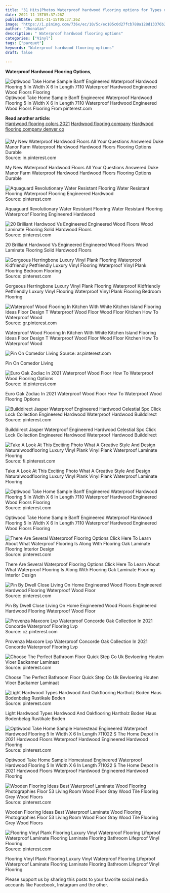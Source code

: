 ```yaml
---
title: "31 Hits|Photos Waterproof hardwood flooring options for Types of Floor"
date: 2021-11-15T05:37:26Z
publishDate: 2021-11-15T05:37:26Z
image: "https://i.pinimg.com/736x/ec/10/5c/ec105c0d27fcb788a128d13376b2abf1.jpg"
author: "Jhonatan"
description: " Waterproof hardwood flooring options"
categories: ["Vinyl"]
tags: ["parquet"]
keywords: "Waterproof hardwood flooring options"
draft: false

---
```

<!-- Head tag Code -->
**Waterproof Hardwood Flooring Options**, 

![Optiwood Take Home Sample Banff Engineered Waterproof Hardwood Flooring 5 In Width X 6 In Length 7110 Waterproof Hardwood Engineered Wood Floors Flooring](https://i.pinimg.com/originals/b4/af/54/b4af54d13b35a220bad038953a35189f.png "Optiwood Take Home Sample Banff Engineered Waterproof Hardwood Flooring 5 In Width X 6 In Length 7110 Waterproof Hardwood Engineered Wood Floors Flooring")
Optiwood Take Home Sample Banff Engineered Waterproof Hardwood Flooring 5 In Width X 6 In Length 7110 Waterproof Hardwood Engineered Wood Floors Flooring From pinterest.com

**Read another article:**  
[Hardwood flooring colors 2021](/hardwood-flooring-colors-2021/)
[Hardwood flooring company](/hardwood-flooring-company/)
[Hardwood flooring company denver co](/hardwood-flooring-company-denver-co/)




### 

 


![My New Waterproof Hardwood Floors All Your Questions Answered Duke Manor Farm Waterproof Hardwood Hardwood Floors Flooring Options Durable](https://i.pinimg.com/originals/35/88/0e/35880ec3436c289ce32ef97eb9d2cbc2.jpg "My New Waterproof Hardwood Floors All Your Questions Answered Duke Manor Farm Waterproof Hardwood Hardwood Floors Flooring Options Durable")
Source: in.pinterest.com

My New Waterproof Hardwood Floors All Your Questions Answered Duke Manor Farm Waterproof Hardwood Hardwood Floors Flooring Options Durable  

![Aquaguard Revolutionary Water Resistant Flooring Water Resistant Flooring Waterproof Flooring Engineered Hardwood](https://i.pinimg.com/736x/ba/14/89/ba14893313a86a572b217fc9ca283f8d.jpg "Aquaguard Revolutionary Water Resistant Flooring Water Resistant Flooring Waterproof Flooring Engineered Hardwood")
Source: pinterest.com

Aquaguard Revolutionary Water Resistant Flooring Water Resistant Flooring Waterproof Flooring Engineered Hardwood  

![20 Brilliant Hardwood Vs Engineered Engineered Wood Floors Wood Laminate Flooring Solid Hardwood Floors](https://i.pinimg.com/736x/32/fc/39/32fc392c193fba290b86594ecdfef745.jpg "20 Brilliant Hardwood Vs Engineered Engineered Wood Floors Wood Laminate Flooring Solid Hardwood Floors")
Source: pinterest.com

20 Brilliant Hardwood Vs Engineered Engineered Wood Floors Wood Laminate Flooring Solid Hardwood Floors  

![Gorgeous Herringbone Luxury Vinyl Plank Flooring Waterproof Kidfriendly Petfriendly Luxury Vinyl Flooring Waterproof Vinyl Plank Flooring Bedroom Flooring](https://i.pinimg.com/originals/db/7f/00/db7f00b9c4255e6c464a1a969ea26bc0.jpg "Gorgeous Herringbone Luxury Vinyl Plank Flooring Waterproof Kidfriendly Petfriendly Luxury Vinyl Flooring Waterproof Vinyl Plank Flooring Bedroom Flooring")
Source: pinterest.com

Gorgeous Herringbone Luxury Vinyl Plank Flooring Waterproof Kidfriendly Petfriendly Luxury Vinyl Flooring Waterproof Vinyl Plank Flooring Bedroom Flooring  

![Waterproof Wood Flooring In Kitchen With White Kitchen Island Flooring Ideas Floor Design T Waterproof Wood Floor Wood Floor Kitchen How To Waterproof Wood](https://i.pinimg.com/564x/0a/df/67/0adf678774cfe19cbb859329621bfa31.jpg "Waterproof Wood Flooring In Kitchen With White Kitchen Island Flooring Ideas Floor Design T Waterproof Wood Floor Wood Floor Kitchen How To Waterproof Wood")
Source: gr.pinterest.com

Waterproof Wood Flooring In Kitchen With White Kitchen Island Flooring Ideas Floor Design T Waterproof Wood Floor Wood Floor Kitchen How To Waterproof Wood  

![Pin On Comedor Living](https://i.pinimg.com/originals/2c/ae/36/2cae365b3b2bb53783b61029ad79cdcd.png "Pin On Comedor Living")
Source: ar.pinterest.com

Pin On Comedor Living  

![Euro Oak Zodiac In 2021 Waterproof Wood Floor How To Waterproof Wood Flooring Options](https://i.pinimg.com/564x/3e/78/81/3e7881947e3568155dfddb1882bf821e.jpg "Euro Oak Zodiac In 2021 Waterproof Wood Floor How To Waterproof Wood Flooring Options")
Source: id.pinterest.com

Euro Oak Zodiac In 2021 Waterproof Wood Floor How To Waterproof Wood Flooring Options  

![Builddirect Jasper Waterproof Engineered Hardwood Celestial Spc Click Lock Collection Engineered Hardwood Waterproof Hardwood Builddirect](https://i.pinimg.com/736x/6e/d7/80/6ed780aec8c8a68df3126b642f3148b2.jpg "Builddirect Jasper Waterproof Engineered Hardwood Celestial Spc Click Lock Collection Engineered Hardwood Waterproof Hardwood Builddirect")
Source: pinterest.com

Builddirect Jasper Waterproof Engineered Hardwood Celestial Spc Click Lock Collection Engineered Hardwood Waterproof Hardwood Builddirect  

![Take A Look At This Exciting Photo What A Creative Style And Design Naturalwoodflooring Luxury Vinyl Plank Vinyl Plank Waterproof Laminate Flooring](https://i.pinimg.com/564x/3f/88/8b/3f888b1321479d57e9328afcfb01284e.jpg "Take A Look At This Exciting Photo What A Creative Style And Design Naturalwoodflooring Luxury Vinyl Plank Vinyl Plank Waterproof Laminate Flooring")
Source: fi.pinterest.com

Take A Look At This Exciting Photo What A Creative Style And Design Naturalwoodflooring Luxury Vinyl Plank Vinyl Plank Waterproof Laminate Flooring  

![Optiwood Take Home Sample Banff Engineered Waterproof Hardwood Flooring 5 In Width X 6 In Length 7110 Waterproof Hardwood Engineered Wood Floors Flooring](https://i.pinimg.com/originals/b4/af/54/b4af54d13b35a220bad038953a35189f.png "Optiwood Take Home Sample Banff Engineered Waterproof Hardwood Flooring 5 In Width X 6 In Length 7110 Waterproof Hardwood Engineered Wood Floors Flooring")
Source: pinterest.com

Optiwood Take Home Sample Banff Engineered Waterproof Hardwood Flooring 5 In Width X 6 In Length 7110 Waterproof Hardwood Engineered Wood Floors Flooring  

![There Are Several Waterproof Flooring Options Click Here To Learn About What Waterproof Flooring Is Along With Flooring Oak Laminate Flooring Interior Design](https://i.pinimg.com/736x/8c/a0/4d/8ca04dbcf8fb40d7c8a8eb274bf6db33.jpg "There Are Several Waterproof Flooring Options Click Here To Learn About What Waterproof Flooring Is Along With Flooring Oak Laminate Flooring Interior Design")
Source: pinterest.com

There Are Several Waterproof Flooring Options Click Here To Learn About What Waterproof Flooring Is Along With Flooring Oak Laminate Flooring Interior Design  

![Pin By Dwell Close Living On Home Engineered Wood Floors Engineered Hardwood Flooring Waterproof Wood Floor](https://i.pinimg.com/originals/40/98/e1/4098e1e992c5f40222528379ebed5af9.jpg "Pin By Dwell Close Living On Home Engineered Wood Floors Engineered Hardwood Flooring Waterproof Wood Floor")
Source: pinterest.com

Pin By Dwell Close Living On Home Engineered Wood Floors Engineered Hardwood Flooring Waterproof Wood Floor  

![Provenza Maxcore Lvp Waterproof Concorde Oak Collection In 2021 Concorde Waterproof Flooring Lvp](https://i.pinimg.com/474x/64/78/a8/6478a864a650b472b0dcc12531cfd0cc.jpg "Provenza Maxcore Lvp Waterproof Concorde Oak Collection In 2021 Concorde Waterproof Flooring Lvp")
Source: cz.pinterest.com

Provenza Maxcore Lvp Waterproof Concorde Oak Collection In 2021 Concorde Waterproof Flooring Lvp  

![Choose The Perfect Bathroom Floor Quick Step Co Uk Bevloering Houten Vloer Badkamer Laminaat](https://i.pinimg.com/originals/8c/d1/2e/8cd12ebc208774be4626e9cbc785b109.jpg "Choose The Perfect Bathroom Floor Quick Step Co Uk Bevloering Houten Vloer Badkamer Laminaat")
Source: pinterest.com

Choose The Perfect Bathroom Floor Quick Step Co Uk Bevloering Houten Vloer Badkamer Laminaat  

![Light Hardwood Types Hardwood And Oakflooring Hartholz Boden Haus Bodenbelag Rustikale Boden](https://i.pinimg.com/474x/11/29/14/112914ff9432860df8cc531c1bdae889.jpg "Light Hardwood Types Hardwood And Oakflooring Hartholz Boden Haus Bodenbelag Rustikale Boden")
Source: pinterest.com

Light Hardwood Types Hardwood And Oakflooring Hartholz Boden Haus Bodenbelag Rustikale Boden  

![Optiwood Take Home Sample Homestead Engineered Waterproof Hardwood Flooring 5 In Width X 6 In Length 711022 S The Home Depot In 2021 Hardwood Floors Waterproof Hardwood Engineered Hardwood Flooring](https://i.pinimg.com/originals/9f/3c/2c/9f3c2c0066ca0945dd458aac90d1e70e.jpg "Optiwood Take Home Sample Homestead Engineered Waterproof Hardwood Flooring 5 In Width X 6 In Length 711022 S The Home Depot In 2021 Hardwood Floors Waterproof Hardwood Engineered Hardwood Flooring")
Source: pinterest.com

Optiwood Take Home Sample Homestead Engineered Waterproof Hardwood Flooring 5 In Width X 6 In Length 711022 S The Home Depot In 2021 Hardwood Floors Waterproof Hardwood Engineered Hardwood Flooring  

![Wooden Flooring Ideas Best Waterproof Laminate Wood Flooring Photographies Floor 53 Living Room Wood Floor Gray Wood Tile Flooring Grey Wood Floors](https://i.pinimg.com/736x/da/10/fc/da10fcfcb62915fc6a291c52bed89a14.jpg "Wooden Flooring Ideas Best Waterproof Laminate Wood Flooring Photographies Floor 53 Living Room Wood Floor Gray Wood Tile Flooring Grey Wood Floors")
Source: pinterest.com

Wooden Flooring Ideas Best Waterproof Laminate Wood Flooring Photographies Floor 53 Living Room Wood Floor Gray Wood Tile Flooring Grey Wood Floors  

![Flooring Vinyl Plank Flooring Luxury Vinyl Waterproof Flooring Lifeproof Waterproof Laminate Flooring Laminate Flooring Bathroom Lifeproof Vinyl Flooring](https://i.pinimg.com/736x/ec/10/5c/ec105c0d27fcb788a128d13376b2abf1.jpg "Flooring Vinyl Plank Flooring Luxury Vinyl Waterproof Flooring Lifeproof Waterproof Laminate Flooring Laminate Flooring Bathroom Lifeproof Vinyl Flooring")
Source: pinterest.com

Flooring Vinyl Plank Flooring Luxury Vinyl Waterproof Flooring Lifeproof Waterproof Laminate Flooring Laminate Flooring Bathroom Lifeproof Vinyl Flooring  

Please support us by sharing this posts to your favorite social media accounts like Facebook, Instagram and the other.

